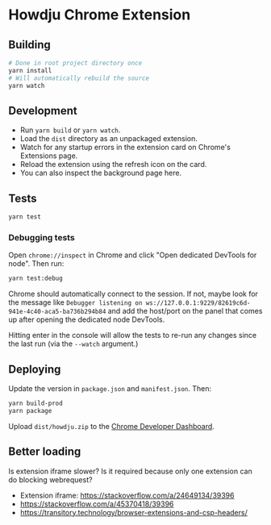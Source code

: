 # Howdju Chrome Extension

## Building

```bash
# Done in root project directory once
yarn install
# Will automatically rebuild the source
yarn watch
```

## Development

* Run `yarn build` or `yarn watch`.
* Load the `dist` directory as an unpackaged extension. 
* Watch for any startup errors in the extension card on Chrome's Extensions page.
* Reload the extension using the refresh icon on the card.
* You can also inspect the background page here.

## Tests

```sh
yarn test
```

### Debugging tests

Open `chrome://inspect` in Chrome and click "Open dedicated DevTools for node".  Then run:

```bash
yarn test:debug
```

Chrome should automatically connect to the session.  If not, maybe look for the message like
`Debugger listening on ws://127.0.0.1:9229/82619c6d-941e-4c40-aca5-ba736b294b84` and add the host/port on the panel
that comes up after opening the dedicated node DevTools.

Hitting enter in the console will allow the tests to re-run any changes since the last run (via the `--watch` argument.)

## Deploying

Update the version in `package.json` and `manifest.json`.  Then:

```sh
yarn build-prod
yarn package
```

Upload `dist/howdju.zip` to the [Chrome Developer Dashboard](https://chrome.google.com/webstore/developer/dashboard).

## Better loading

Is extension iframe slower? Is it required because only one
extension can do blocking webrequest?

* Extension iframe: https://stackoverflow.com/a/24649134/39396
* https://stackoverflow.com/a/45370418/39396
* https://transitory.technology/browser-extensions-and-csp-headers/
